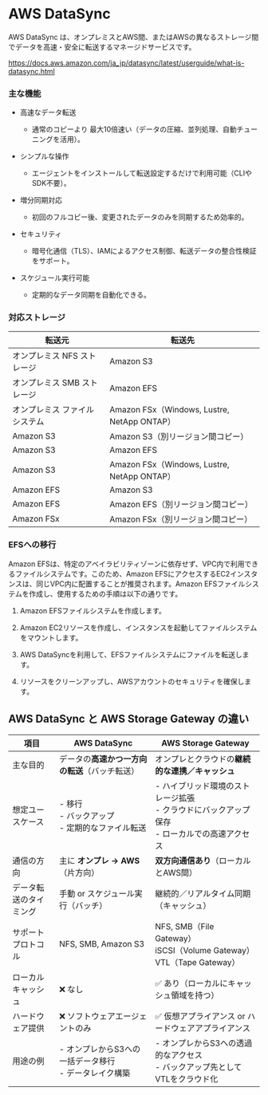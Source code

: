 # AWS DataSync

AWS DataSync は、オンプレミスとAWS間、またはAWSの異なるストレージ間でデータを高速・安全に転送するマネージドサービスです。

https://docs.aws.amazon.com/ja_jp/datasync/latest/userguide/what-is-datasync.html

### 主な機能
- 高速なデータ転送
  - 通常のコピーより 最大10倍速い（データの圧縮、並列処理、自動チューニングを活用）。

- シンプルな操作
  - エージェントをインストールして転送設定するだけで利用可能（CLIやSDK不要）。

- 増分同期対応
  - 初回のフルコピー後、変更されたデータのみを同期するため効率的。

- セキュリティ
  - 暗号化通信（TLS）、IAMによるアクセス制御、転送データの整合性検証をサポート。

- スケジュール実行可能
  - 定期的なデータ同期を自動化できる。

### 対応ストレージ

| **転送元**                     | **転送先**                      |
|--------------------------------|--------------------------------|
| オンプレミス NFS ストレージ     | Amazon S3                     |
| オンプレミス SMB ストレージ     | Amazon EFS                    |
| オンプレミス ファイルシステム   | Amazon FSx（Windows, Lustre, NetApp ONTAP） |
| Amazon S3                      | Amazon S3（別リージョン間コピー） |
| Amazon S3                      | Amazon EFS                    |
| Amazon S3                      | Amazon FSx（Windows, Lustre, NetApp ONTAP） |
| Amazon EFS                     | Amazon S3                     |
| Amazon EFS                     | Amazon EFS（別リージョン間コピー） |
| Amazon FSx                     | Amazon FSx（別リージョン間コピー） |


### EFSへの移行
Amazon EFSは、特定のアベイラビリティゾーンに依存せず、VPC内で利用できるファイルシステムです。このため、Amazon EFSにアクセスするEC2インスタンスは、同じVPC内に配置することが推奨されます。Amazon EFSファイルシステムを作成し、使用するための手順は以下の通りです。

1. Amazon EFSファイルシステムを作成します。

2. Amazon EC2リソースを作成し、インスタンスを起動してファイルシステムをマウントします。

3. AWS DataSyncを利用して、EFSファイルシステムにファイルを転送します。

4. リソースをクリーンアップし、AWSアカウントのセキュリティを確保します。


## AWS DataSync と AWS Storage Gateway の違い

| 項目 | **AWS DataSync** | **AWS Storage Gateway** |
|------|------------------|--------------------------|
| 主な目的 | データの**高速かつ一方向の転送**（バッチ転送） | オンプレとクラウドの**継続的な連携／キャッシュ** |
| 想定ユースケース | - 移行<br>- バックアップ<br>- 定期的なファイル転送 | - ハイブリッド環境のストレージ拡張<br>- クラウドにバックアップ保存<br>- ローカルでの高速アクセス |
| 通信の方向 | 主に **オンプレ → AWS**（片方向） | **双方向通信あり**（ローカルとAWS間） |
| データ転送のタイミング | 手動 or スケジュール実行（バッチ） | 継続的／リアルタイム同期（キャッシュ） |
| サポートプロトコル | NFS, SMB, Amazon S3 | NFS, SMB（File Gateway）<br>iSCSI（Volume Gateway）<br>VTL（Tape Gateway） |
| ローカルキャッシュ | ❌ なし | ✅ あり（ローカルにキャッシュ領域を持つ） |
| ハードウェア提供 | ❌ ソフトウェアエージェントのみ | ✅ 仮想アプライアンス or ハードウェアアプライアンス |
| 用途の例 | - オンプレからS3への一括データ移行<br>- データレイク構築 | - オンプレからS3への透過的なアクセス<br>- バックアップ先としてVTLをクラウド化 |
